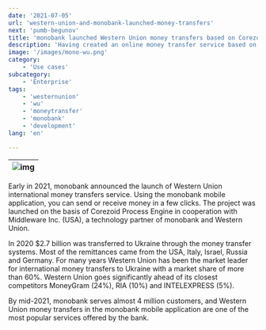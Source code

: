 ```yaml
---
date: '2021-07-05'
url: 'western-union-and-monobank-launched-money-transfers'
next: 'pumb-begunov'
title: 'monobank launched Western Union money transfers based on Corezoid Process Engine'
description: 'Having created an online money transfer service based on Corezoid Process Engine, Western Union goes significantly ahead of its closest competitors.'
image: '/images/mono-wu.png'
category:
    - 'Use cases'
subcategory:
	- 'Enterprise'
tags:
    - 'westernunion'
    - 'wu'
    - 'moneytransfer'
    - 'monobank'
    - 'development' 
lang: 'en'

---
```

| ![img](/images/mono-wu.png) |
| :---: |

Early in 2021, monobank announced the launch of Western Union international money transfers service. Using the monobank mobile application, you can send or receive money in a few clicks. The project was launched on the basis of Corezoid Process Engine in cooperation with Middleware Inc. (USA), a technology partner of monobank and Western Union.

In 2020 $2.7 billion was transferred to Ukraine through the money transfer systems. Most of the remittances came from the USA, Italy, Israel, Russia and Germany. For many years Western Union has been the market leader for international money transfers to Ukraine with a market share of more than 60%. Western Union goes significantly ahead of its closest competitors MoneyGram (24%), RIA (10%) and INTELEXPRESS (5%).

By mid-2021, monobank serves almost 4 million customers, and Western Union money transfers in the monobank mobile application are one of the most popular services offered by the bank.